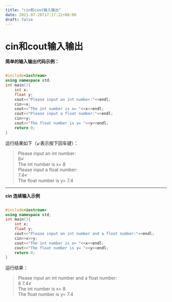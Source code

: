 ```yaml
---
title: "cin和cout输入输出"
date: 2021-07-26T17:17:22+08:00
draft: false
---
```

# cin和cout输入输出
**简单的输入输出代码示例：**
```cpp

#include<iostream>
using namespace std;
int main(){
    int x;
    float y;
    cout<<"Please input an int number:"<<endl;
    cin>>x;
    cout<<"The int number is x= "<<x<<endl;
    cout<<"Please input a float number:"<<endl;
    cin>>y;
    cout<<"The float number is y= "<<y<<endl;   
    return 0;
}
```

运行结果如下（↙表示按下回车键）：  
> Please input an int number:  
> 8↙  
> The int number is x= 8  
> Please input a float number:  
> 7.4↙  
> The float number is y= 7.4  

***

**cin 连续输入示例**

```cpp

#include<iostream>
using namespace std;
int main(){
    int x;
    float y;
    cout<<"Please input an int number and a float number:"<<endl;
    cin>>x>>y;
    cout<<"The int number is x= "<<x<<endl;
    cout<<"The float number is y= "<<y<<endl;   
    return 0;
}

```

运行结果：  
> Please input an int number and a float number:  
> 8 7.4↙  
> The int number is x= 8  
> The float number is y= 7.4     